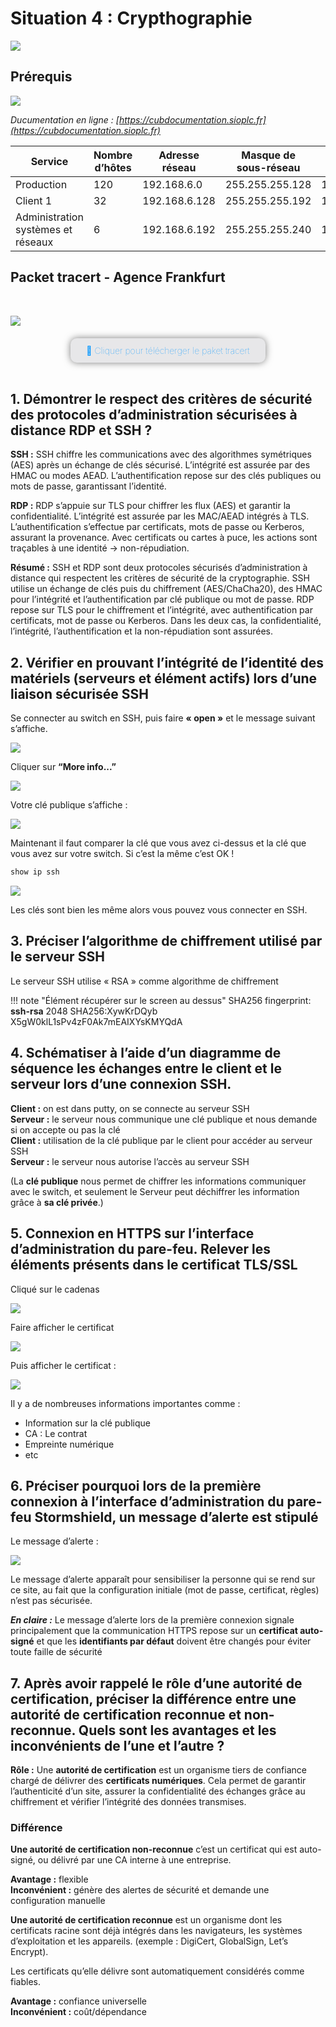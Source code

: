 # Situation 4 : Crypthographie

![](../../media/logo-cub.png)

## Prérequis

![](../../media/schema-logique-cub.png)

*Ducumentation en ligne : [https://cubdocumentation.sioplc.fr](https://cubdocumentation.sioplc.fr)*
<br>

| **Service**                           | **Nombre d’hôtes** | **Adresse réseau** | **Masque de sous-réseau** | **Adresse de diffusion** | **Description VLAN** |
|--------------------------------------|--------------------|--------------------|----------------------------|--------------------------|----------------------|
| Production                           | 120                | 192.168.6.0        | 255.255.255.128            | 192.168.6.127            | VLAN 56              |
| Client 1                             | 32                 | 192.168.6.128      | 255.255.255.192            | 192.168.6.191            | VLAN 10              |
| Administration systèmes et réseaux   | 6                  | 192.168.6.192      | 255.255.255.240            | 192.168.6.207            | VLAN 20              |


## Packet tracert - Agence Frankfurt
<br>

![](../../media/packet-tracert-v1.jpg)
<br>

<div style="text-align:center; margin-top:20px;">
  <a href="https://drive.google.com/file/d/1L7Gp52YpPjjRhFdp9gp4L1sGORqAoCEK/view?usp=share_link" 
     style="display:inline-block;
            background:#e7e7e9;
            color:#0096FF;
            padding:11px 25px;
            border-radius:10px;
            text-decoration:none;
            font-weight:50;
            box-shadow:0 0 12px rgba(0,0,0,0.5);
            transition:all 0.3s ease;"
     onmouseover="this.style.background='#dcdce0'; this.style.color='#003d80';"
     onmouseout="this.style.background='#e7e7e9'; this.style.color='#0096FF';">
     🔗 Cliquer pour télécherger le paket tracert
  </a>
</div>
<br>


## 1. Démontrer le respect des critères de sécurité des protocoles d’administration sécurisées à distance RDP et SSH ?

**SSH :**
SSH chiffre les communications avec des algorithmes symétriques (AES) après un échange de clés sécurisé. L’intégrité est assurée par des HMAC ou modes AEAD. L’authentification repose sur des clés publiques ou mots de passe, garantissant l’identité.

**RDP :**
RDP s’appuie sur TLS pour chiffrer les flux (AES) et garantir la confidentialité. L’intégrité est assurée par les MAC/AEAD intégrés à TLS. L’authentification s’effectue par certificats, mots de passe ou Kerberos, assurant la provenance.
Avec certificats ou cartes à puce, les actions sont traçables à une identité → non-répudiation.

**Résumé :**
SSH et RDP sont deux protocoles sécurisés d’administration à distance qui respectent les critères de sécurité de la cryptographie. SSH utilise un échange de clés puis du chiffrement (AES/ChaCha20), des HMAC pour l’intégrité et l’authentification par clé publique ou mot de passe. RDP repose sur TLS pour le chiffrement et l’intégrité, avec authentification par certificats, mot de passe ou Kerberos. Dans les deux cas, la confidentialité, l’intégrité, l’authentification et la non-répudiation sont assurées.


## 2. Vérifier en prouvant l’intégrité de l’identité des matériels (serveurs et élément actifs) lors d’une liaison sécurisée SSH

Se connecter au switch en SSH, puis faire **« open »** et le message suivant s’affiche. 

![](../../media/bloc3/Situation4-Q2.1.png)

Cliquer sur **“More info...”**

![](../../media/bloc3/Situation4-Q2.2.png)


Votre clé publique s’affiche :

![](../../media/bloc3/Situation4-Q2.3.png)


Maintenant il faut comparer la clé que vous avez ci-dessus et la clé que vous avez sur votre switch. Si c’est la même c’est OK ! 

```bash
show ip ssh
```
![](../../media/bloc3/Situation4-Q2.4.png)

Les clés sont bien les même alors vous pouvez vous connecter en SSH.

## 3. Préciser l’algorithme de chiffrement utilisé par le serveur SSH

Le serveur SSH utilise « RSA » comme algorithme de chiffrement 

!!! note "Élément récupérer sur le screen au dessus"
    SHA256 fingerprint: **ssh-rsa** 2048 SHA256:XywKrDQyb X5gW0klL1sPv4zF0Ak7mEAIXYsKMYQdA

## 4. Schématiser à l’aide d’un diagramme de séquence les échanges entre le client et le serveur lors d’une connexion SSH.

**Client :** on est dans putty, on se connecte au serveur SSH <br> **Serveur :** le serveur nous communique une clé publique et nous demande si on accepte ou pas la clé  <br> **Client :** utilisation de la clé publique par le client pour accéder au serveur SSH <br> **Serveur :** le serveur nous autorise l’accès au serveur SSH

(La **clé publique** nous permet de chiffrer les informations communiquer avec le switch, et seulement le Serveur peut déchiffrer les information grâce à **sa clé privée**.)

## 5. Connexion en HTTPS sur l’interface d’administration du pare-feu. Relever les éléments présents dans le certificat TLS/SSL

Cliqué sur le cadenas

![](../../media/bloc3/Situation4-Q5.1.png)

Faire afficher le certificat

![](../../media/bloc3/Situation4-Q5.2.png)

Puis afficher le certificat :

![](../../media/bloc3/Situation4-Q5.3.png)
<br>

Il y a de nombreuses informations importantes comme : 

* Information sur la clé publique 
* CA : Le contrat 
* Empreinte numérique 
* etc


## 6. Préciser pourquoi lors de la première connexion à l’interface d’administration du pare-feu Stormshield, un message d’alerte est stipulé 

Le message d’alerte : 

![](../../media/bloc3/Situation4-Q6.png)

Le message d’alerte apparaît pour sensibiliser la personne qui se rend sur ce site, au fait que la configuration initiale (mot de passe, certificat, règles) n’est pas sécurisée.

***En claire :***
Le message d’alerte lors de la première connexion signale principalement que la communication HTTPS repose sur un **certificat auto-signé** et que les **identifiants par défaut** doivent être changés pour éviter toute faille de sécurité


## 7. Après avoir rappelé le rôle d’une autorité de certification, préciser la différence entre une autorité de certification reconnue et non-reconnue. Quels sont les avantages et les inconvénients de l’une et l’autre ?

**Rôle :** Une **autorité de certification** est un organisme tiers de confiance chargé de délivrer des **certificats numériques**. Cela permet de garantir l’authenticité d’un site, assurer la confidentialité des échanges grâce au chiffrement et vérifier l’intégrité des données transmises.


### Différence 
**Une autorité de certification non-reconnue** c’est un certificat qui est auto-signé, ou délivré par une CA interne à une entreprise.

**Avantage :** flexible <br> **Inconvénient :** génère des alertes de sécurité et demande une configuration manuelle 

**Une autorité de certification reconnue** est un organisme dont les certificats racine sont déjà intégrés dans les navigateurs, les systèmes d’exploitation et les appareils. (exemple : DigiCert, GlobalSign, Let’s Encrypt).

Les certificats qu’elle délivre sont automatiquement considérés comme fiables.

**Avantage :** confiance universelle  <br> **Inconvénient :** coût/dépendance
